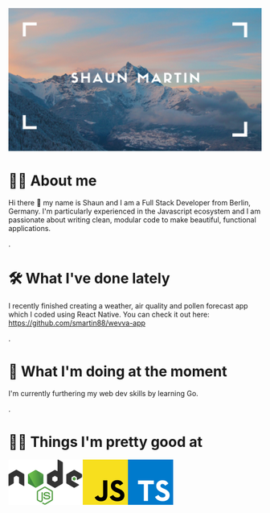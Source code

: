 ![H](./H.png)

# 🙋‍♂️ **About me**

Hi there 👋 my name is Shaun and I am a Full Stack Developer from Berlin, Germany. I'm particularly experienced in the Javascript ecosystem and I am passionate about writing clean, modular code to make beautiful, functional applications.


.


# 🛠 **What I've done lately**

I recently finished creating a weather, air quality and pollen forecast app which I coded using React Native. You can check it out here: https://github.com/smartin88/wevva-app


.


# 💪 **What I'm doing at the moment**

I'm currently furthering my web dev skills by learning Go. 


.


# 🕺🏽 **Things I'm pretty good at**

![logos_nodejs](./logos_nodejs.svg)![logos_javascript](./logos_javascript.svg)![logos_typescript-icon](./logos_typescript-icon.svg)

